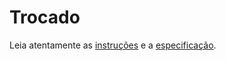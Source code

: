 # Trocado

Leia atentamente as [instruções](./instruções.md) e a [especificação](./especificação.md).

